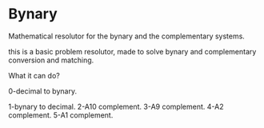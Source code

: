 # Bynary
Mathematical resolutor for the bynary and the complementary systems.

this is a basic problem resolutor, made to solve bynary and complementary conversion and matching.

What it can do?

0-decimal to bynary.

1-bynary to decimal.
2-A10 complement.
3-A9 complement.
4-A2 complement.
5-A1 complement.
